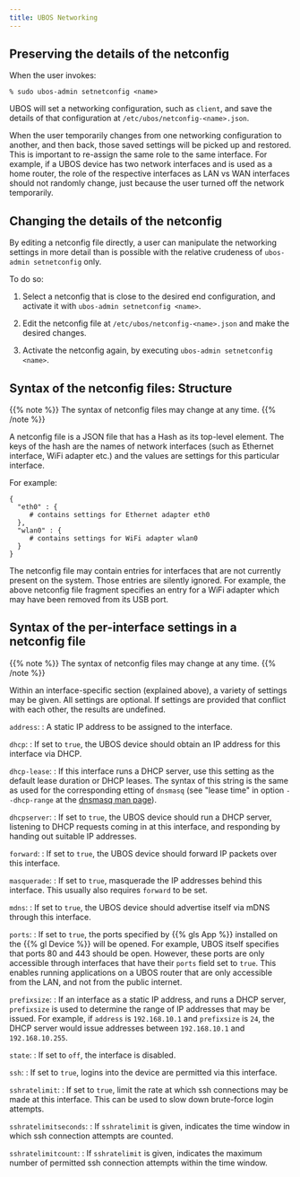 ```yaml
---
title: UBOS Networking
---
```


## Preserving the details of the netconfig

When the user invokes:

```
% sudo ubos-admin setnetconfig <name>
```

UBOS will set a networking configuration, such as ``client``, and save the details of
that configuration at ``/etc/ubos/netconfig-<name>.json``.

When the user temporarily changes from one networking configuration to another, and then
back, those saved settings will be picked up and restored. This is important to re-assign
the same role to the same interface. For example, if a UBOS device has two network
interfaces and is used as a home router, the role of the respective interfaces as
LAN vs WAN interfaces should not randomly change, just because the user turned off the
network temporarily.

## Changing the details of the netconfig

By editing a netconfig file directly, a user can manipulate the networking settings in
more detail than is possible with the relative crudeness of ``ubos-admin setnetconfig``
only.

To do so:

1. Select a netconfig that is close to the desired end configuration, and activate it
   with ``ubos-admin setnetconfig <name>``.

2. Edit the netconfig file at ``/etc/ubos/netconfig-<name>.json`` and make the desired changes.

3. Activate the netconfig again, by executing ``ubos-admin setnetconfig <name>``.

## Syntax of the netconfig files: Structure

{{% note %}}
The syntax of netconfig files may change at any time.
{{% /note %}}

A netconfig file is a JSON file that has a Hash as its top-level element. The
keys of the hash are the names of network interfaces (such as Ethernet interface,
WiFi adapter etc.) and the values are settings for this particular interface.

For example:

```
{
  "eth0" : {
     # contains settings for Ethernet adapter eth0
  },
  "wlan0" : {
     # contains settings for WiFi adapter wlan0
  }
}
```

The netconfig file may contain entries for interfaces that are not currently present
on the system. Those entries are silently ignored. For example, the above netconfig
file fragment specifies an entry for a WiFi adapter which may have been removed from
its USB port.

## Syntax of the per-interface settings in a netconfig file

{{% note %}}
The syntax of netconfig files may change at any time.
{{% /note %}}

Within an interface-specific section (explained above), a variety of settings may
be given. All settings are optional. If settings are provided that conflict with each
other, the results are undefined.

``address``:
: A static IP address to be assigned to the interface.

``dhcp``:
: If set to ``true``, the UBOS device should obtain an IP address for this interface via
  DHCP.

``dhcp-lease``:
: If this interface runs a DHCP server, use this setting as the default lease duration
  or DHCP leases. The syntax of this string is the same as used for the corresponding
  etting of ``dnsmasq`` (see "lease time" in option ``--dhcp-range`` at the
  [dnsmasq man page](http://www.thekelleys.org.uk/dnsmasq/docs/dnsmasq-man.html)).

``dhcpserver``:
: If set to ``true``, the UBOS device should run a DHCP server, listening to DHCP requests
  coming in at this interface, and responding by handing out suitable IP addresses.

``forward``:
: If set to ``true``, the UBOS device should forward IP packets over this interface.

``masquerade``:
: If set to ``true``, masquerade the IP addresses behind this interface. This usually
  also requires ``forward`` to be set.

``mdns``:
: If set to ``true``, the UBOS device should advertise itself via mDNS through this
  interface.

``ports``:
: If set to ``true``, the ports specified by {{% gls App %}} installed on the {{% gl Device %}}
  will be opened. For example, UBOS itself specifies that ports 80 and 443 should be open.
  However, these ports are only accessible through interfaces that have their
  ``ports`` field set to ``true``. This enables running applications on a UBOS
  router that are only accessible from the LAN, and not from the public internet.

``prefixsize``:
: If an interface as a static IP address, and runs a DHCP server, ``prefixsize`` is
  used to determine the range of IP addresses that may be issued. For example, if
  ``address`` is ``192.168.10.1`` and ``prefixsize`` is ``24``, the DHCP server
  would issue addresses between ``192.168.10.1`` and ``192.168.10.255``.

``state``:
: If set to ``off``, the interface is disabled.

``ssh``:
: If set to ``true``, logins into the device are permitted via this interface.

``sshratelimit``:
: If set to ``true``, limit the rate at which ssh connections may be made at this
  interface. This can be used to slow down brute-force login attempts.

``sshratelimitseconds``:
: If ``sshratelimit`` is given, indicates the time window in which ssh connection
  attempts are counted.

``sshratelimitcount``:
: If ``sshratelimit`` is given, indicates the maximum number of permitted ssh
  connection attempts within the time window.
